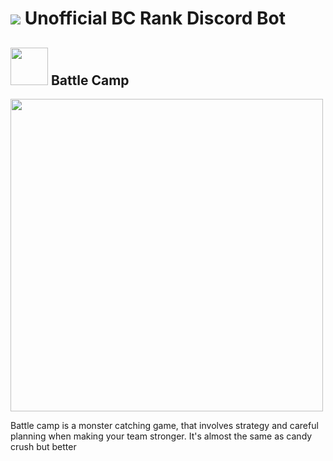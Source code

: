 # <img src="https://cdn.bcrank.us/226/img/bcrank.png"> Unofficial BC Rank Discord Bot

## <img src="https://images-ext-1.discordapp.net/external/eJbYVhLckiD3YYxnocgF9-GqRC4KROFt2X3r8Fm2GbQ/https/cdn.bcrank.us/226/img/catalog/monsters/large/tornadoarchy_e.png?width=274&height=358" width="60px"> Battle Camp

<img src="https://games.lol/wp-content/uploads/2019/07/battle-camp-download-PC-free-1024x572.jpg" width="500px">
<p>Battle camp is a monster catching game, that involves strategy and careful planning when making your team stronger. It's almost the same as candy crush but better</p>

